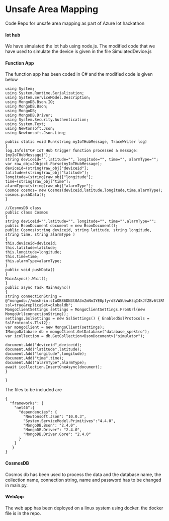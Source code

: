 # Unsafe Area Mapping
Code Repo for unsafe area mapping as part of Azure Iot hackathon


#### Iot hub
We have simulated the Iot hub using node.js. The modified code that we have used to simulate the device is given in the file SimulatedDevice.js

#### Function App
The function app has been coded in C# and the modified code is given below
```
using System;
using System.Runtime.Serialization;
using System.ServiceModel.Description;
using MongoDB.Bson.IO;
using MongoDB.Bson;
using MongoDB;
using MongoDB.Driver;
using System.Security.Authentication;
using System.Text;
using Newtonsoft.Json;
using Newtonsoft.Json.Linq;

public static void Run(string myIoTHubMessage, TraceWriter log)
{
log.Info($"C# IoT Hub trigger function processed a message: {myIoTHubMessage}");
string deviceid="",latitude="", longitude="", time="", alarmType="";
var raw_obj=JObject.Parse(myIoTHubMessage);
deviceid=(string)raw_obj["deviceid"];
latitude=(string)raw_obj["latitude"];
longitude=(string)raw_obj["longitude"];
time=(string)raw_obj["time"];
alarmType=(string)raw_obj["alarmType"];
Cosmos cosmos= new Cosmos(deviceid,latitude,longitude,time,alarmType);
cosmos.pushData();
}

//CosmosDB class
public class Cosmos
{
string deviceid="",latitude="", longitude="", time="",alarmType="";
public BsonDocument document = new BsonDocument();
public Cosmos(string deviceid, string latitude, string longitude, string time, string alarmType )
{
this.deviceid=deviceid;
this.latitude=latitude;
this.longitude=longitude;
this.time=time;
this.alarmType=alarmType;
}
public void pushData()
{
MainAsync().Wait();
}
public async Task MainAsync()
{
string connectionString = 
@"mongodb://mashrin:sIuOB86DN3t0A3nZmNnIYE0pfyrdSVW5UewH3qI4kJfZBv6t3RNd9BhQG9F2vMpi4H44fSXu5DjmEC4ySe6hVw==@mashrin.documents.azure.com:10255/?ssl=true&replicaSet=globaldb";
MongoClientSettings settings = MongoClientSettings.FromUrl(new MongoUrl(connectionString));
settings.SslSettings = new SslSettings() { EnabledSslProtocols = SslProtocols.Tls12};
var mongoClient = new MongoClient(settings);
IMongoDatabase db = mongoClient.GetDatabase("database_spektro");
var icollection = db.GetCollection<BsonDocument>("simulator");

document.Add("deviceid",deviceid);
document.Add("latitude",latitude);
document.Add("longitude",longitude);
document.Add("time",time);
document.Add("alarmType",alarmType);
await icollection.InsertOneAsync(document);
}

}
```
The files to be included are 
```
{
  "frameworks": {
    "net46":{
      "dependencies": {
        "Newtonsoft.Json": "10.0.3",
        "System.ServiceModel.Primitives":"4.4.0",
        "MongoDB.Bson": "2.4.0",
        "MongoDB.Driver": "2.4.0",
        "MongoDB.Driver.Core": "2.4.0"
      }
    }
   }
}
```

#### CosmosDB
Cosmos db has been used to process the data and the database name, the collection name, connection string, name and password has to be changed in main.py.

#### WebApp
The web app has been deployed on a linux system using docker. the docker file is in the repo.

